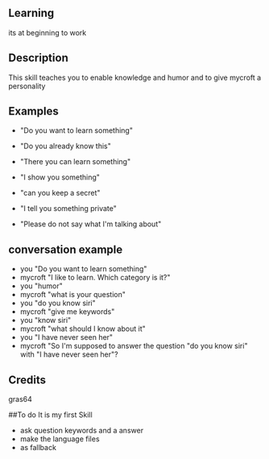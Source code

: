 ## Learning
its at beginning to work

## Description
This skill teaches you to enable knowledge and humor and to give mycroft a personality

## Examples
 - "Do you want to learn something"
 - "Do you already know this"
 - "There you can learn something"
 - "I show you something"
 
 - "can you keep a secret"
 - "I tell you something private"
 - "Please do not say what I'm talking about"

## conversation example
 - you "Do you want to learn something"
 - mycroft "I like to learn. Which category is it?"
 - you "humor"
 - mycroft "what is your question"
 - you "do you know siri"
 - mycroft "give me keywords"
 - you "know siri"
 - mycroft "what should I know about it"
 - you "I have never seen her"
 - mycroft "So I'm supposed to answer the question "do you know siri" with "I have never seen her"?

## Credits
gras64

##To do
It is my first Skill

- ask question keywords and a answer
- make the language files
- as fallback
